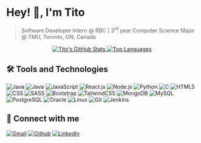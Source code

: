 # Hey! 👋, I'm Tito
> Software Developer Intern @ RBC | 3<sup>rd</sup> year Computer Science Major @ TMU, Toronto, ON, Canada

<div align="center">
    <a href="https://github.com/Tito-Osemobor"">
        <img align="center" src="https://github-readme-stats.vercel.app/api?username=Tito-Osemobor&theme=bear&show_icons=true" alt="Tito's GitHub Stats">
    </a>
    <a href="https://github.com/Tito-Osemobor">
        <img align="center" src="https://github-readme-stats.vercel.app/api/top-langs/?username=Tito-Osemobor&theme=bear&hide_progress=true&layout=compact" alt="Top Languages">
    </a>
</div>

## :hammer_and_wrench: Tools and Technologies
<p>
  <img alt="Java" src="https://img.shields.io/badge/-Java-007396?style=flat-square&logo=java&logoColor=white" />
  <img alt="Java" src="https://img.shields.io/badge/SpringBoot-6DB33F?style=flat-square&logo=Spring&logoColor=white" />
  <img alt="JavaScript" src="https://img.shields.io/badge/-JavaScript-F7DF1E?style=flat-square&logo=javascript&logoColor=black" />
  <img alt="React.js" src="https://img.shields.io/badge/-React.js-61DAFB?style=flat-square&logo=react&logoColor=white" />
  <img alt="Node.js" src="https://img.shields.io/badge/-Node.js-339933?style=flat-square&logo=node.js&logoColor=white" />
  <img alt="Python" src="https://img.shields.io/badge/-Python-3776AB?style=flat-square&logo=python&logoColor=white" />
  <img alt="C" src="https://img.shields.io/badge/-C-A8B9CC?style=flat-square&logo=c&logoColor=white" />
  <!-- <img alt="C++" src="https://img.shields.io/badge/-C++-00599C?style=flat-square&logo=c%2B%2B&logoColor=white" /> -->
  <!-- <img alt="Next.js" src="https://img.shields.io/badge/-Next.js-000000?style=flat-square&logo=next.js&logoColor=white" />
  <img alt="Express.js" src="https://img.shields.io/badge/-Express.js-000000?style=flat-square&logo=express&logoColor=white" /> -->
  <img alt="HTML5" src="https://img.shields.io/badge/-HTML5-E34F26?style=flat-square&logo=html5&logoColor=white" />
  <img alt="CSS" src="https://img.shields.io/badge/-CSS-1572B6?style=flat-square&logo=css3&logoColor=white" />
  <img alt="SASS" src="https://img.shields.io/badge/sass-red?style=flat-square&logo=sass&logoColor=white" />
  <img alt="Bootstrap" src="https://img.shields.io/badge/bootstrap-purple?style=flat-square&logo=bootstrap&logoColor=white" />
  <img alt="TailwindCSS" src="https://img.shields.io/badge/tailwindcss-blue?style=flat-square&logo=tailwindcss&logoColor=white" />
  <img alt="MongoDB" src="https://img.shields.io/badge/-MongoDB-47A248?style=flat-square&logo=mongodb&logoColor=white" />
  <img alt="MySQL" src="https://img.shields.io/badge/-MySQL-4479A1?style=flat-square&logo=mysql&logoColor=white" />
  <img alt="PostgreSQL" src="https://img.shields.io/badge/-PostgreSQL-336791?style=flat-square&logo=postgresql&logoColor=white" />
  <img alt="Oracle" src="https://img.shields.io/badge/oracle-purple?style=flat-square&logo=oracle&logoColor=white" />
  <!-- <img alt="Elastic" src="https://img.shields.io/badge/-Elastic-005571?style=flat-square&logo=elastic&logoColor=white" />
  <img alt="Ansible" src="https://img.shields.io/badge/-Ansible-EE0000?style=flat-square&logo=ansible&logoColor=white" /> -->
  <img alt="Linux" src="https://img.shields.io/badge/-Linux-FCC624?style=flat-square&logo=linux&logoColor=black" />
  <!-- <img alt="Docker" src="https://img.shields.io/badge/-Docker-2496ED?style=flat-square&logo=docker&logoColor=white" /> -->
  <img alt="Git" src="https://img.shields.io/badge/-Git-F05032?style=flat-square&logo=git&logoColor=white" />
  <img alt="Jenkins" src="https://img.shields.io/badge/jenkins-orange?style=flat-square&logo=jenkins&logoColor=white" />
</p>

## :link: Connect with me
<p>
  <a href="mailto:titoosemobor@gmail.com" target="_blank"><img alt="Gmail" src="https://img.shields.io/badge/Gmail-%23D14836.svg?&style=for-the-badge&logo=gmail&logoColor=white" /></a>
  <a href="https://github.com/Tito-Osemobor" target="_blank"><img alt="Github" src="https://img.shields.io/badge/GitHub-%2312100E.svg?&style=for-the-badge&logo=Github&logoColor=white" /></a> 
  <a href="https://www.linkedin.com/in/titoosemobor/" target="_blank"><img alt="LinkedIn" src="https://img.shields.io/badge/linkedin-%230077B5.svg?&style=for-the-badge&logo=linkedin&logoColor=white" /></a>
</p>
